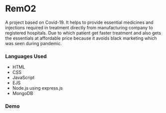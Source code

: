# RemO2
A project based on Covid-19. It helps to provide essential medicines and injections required in treatment directly from manufacturing company to registered hospitals.
Due to which patient get faster treatment and also gets the essentials at affordable price because it avoids black marketing which was seen during pandemic.

### Languages Used
- HTML
- CSS
- JavaScript
- EJS
- Node.js using express.js
- MongoDB


### Demo

